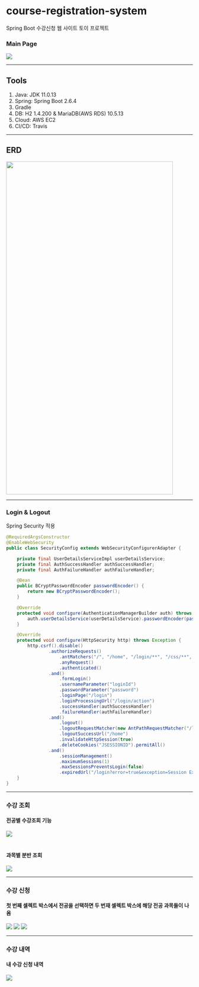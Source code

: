 # course-registration-system
Spring Boot 수강신청 웹 사이트 토이 프로젝트

### Main Page
<img src="https://user-images.githubusercontent.com/49421226/160076539-2fbc7bf1-324a-4341-9a2a-6587d3e69227.png">

---
## Tools
1. Java: JDK 11.0.13
2. Spring: Spring Boot 2.6.4
3. Gradle
4. DB: H2 1.4.200 & MariaDB(AWS RDS) 10.5.13
5. Cloud: AWS EC2
6. CI/CD: Travis

---
## ERD
<img src="https://user-images.githubusercontent.com/49421226/157011402-7a7a8b26-0304-4894-b6ff-17f23f828601.png" width="450" height="900">

--- 
### Login & Logout

Spring Security 적용
```java
@RequiredArgsConstructor
@EnableWebSecurity
public class SecurityConfig extends WebSecurityConfigurerAdapter {

    private final UserDetailsServiceImpl userDetailsService;
    private final AuthSuccessHandler authSuccessHandler;
    private final AuthFailureHandler authFailureHandler;

    @Bean
    public BCryptPasswordEncoder passwordEncoder() {
        return new BCryptPasswordEncoder();
    }

    @Override
    protected void configure(AuthenticationManagerBuilder auth) throws Exception {
        auth.userDetailsService(userDetailsService).passwordEncoder(passwordEncoder());
    }

    @Override
    protected void configure(HttpSecurity http) throws Exception {
        http.csrf().disable()
                .authorizeRequests()
                    .antMatchers("/", "/home", "/login/**", "/css/**", "/signup/**").permitAll()
                    .anyRequest()
                    .authenticated()
                .and()
                    .formLogin()
                    .usernameParameter("loginId")
                    .passwordParameter("password")
                    .loginPage("/login")
                    .loginProcessingUrl("/login/action")
                    .successHandler(authSuccessHandler)
                    .failureHandler(authFailureHandler)
                .and()
                    .logout()
                    .logoutRequestMatcher(new AntPathRequestMatcher("/logout"))
                    .logoutSuccessUrl("/home")
                    .invalidateHttpSession(true)
                    .deleteCookies("JSESSIONID").permitAll()
                .and()
                    .sessionManagement()
                    .maximumSessions(1)
                    .maxSessionsPreventsLogin(false)
                    .expiredUrl("/login?error=true&exception=Session Expired!");
    }
}
```
---
### 수강 조회

#### 전공별 수강조회 기능
<img src="https://user-images.githubusercontent.com/49421226/160076998-cbc3b303-387f-4262-a8c6-5061de982af0.png">

#
#### 과목별 분반 조회
<img src="https://user-images.githubusercontent.com/49421226/160077193-1589805d-711a-4a3f-a828-115da61c07e8.png">

---
### 수강 신청

#### 첫 번째 셀렉트 박스에서 전공을 선택하면 두 번재 셀렉트 박스에 해당 전공 과목들이 나옴
<img src="https://user-images.githubusercontent.com/49421226/160077603-69bc1321-59b5-458c-a5fe-2967de40f9b4.png">
<img src="https://user-images.githubusercontent.com/49421226/160077852-c07afd49-6e3f-41bb-9cbc-5172dd51b124.png">
<img src="https://user-images.githubusercontent.com/49421226/160077882-49387f55-5c8a-4506-b125-71268fd1ec9f.png">

---
### 수강 내역

#### 내 수강 신청 내역
<img src="https://user-images.githubusercontent.com/49421226/160078294-14f55840-aa18-4c99-ada7-10931299c7f8.png">